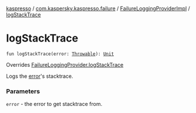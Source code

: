 [kaspresso](../../index.md) / [com.kaspersky.kaspresso.failure](../index.md) / [FailureLoggingProviderImpl](index.md) / [logStackTrace](./log-stack-trace.md)

# logStackTrace

`fun logStackTrace(error: `[`Throwable`](https://kotlinlang.org/api/latest/jvm/stdlib/kotlin/-throwable/index.html)`): `[`Unit`](https://kotlinlang.org/api/latest/jvm/stdlib/kotlin/-unit/index.html)

Overrides [FailureLoggingProvider.logStackTrace](../-failure-logging-provider/log-stack-trace.md)

Logs the [error](log-stack-trace.md#com.kaspersky.kaspresso.failure.FailureLoggingProviderImpl$logStackTrace(kotlin.Throwable)/error)'s stacktrace.

### Parameters

`error` - the error to get stacktrace from.
